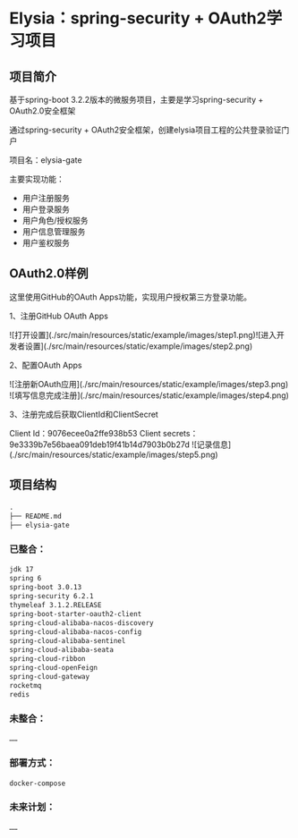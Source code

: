 # Elysia：spring-security + OAuth2学习项目

## 项目简介
<p>基于spring-boot 3.2.2版本的微服务项目，主要是学习spring-security + OAuth2.0安全框架</p>
<p>通过spring-security + OAuth2安全框架，创建elysia项目工程的公共登录验证门户</p>
<p>项目名：elysia-gate</p>
<p>主要实现功能：</p>
<ul>
<li>用户注册服务</li>
<li>用户登录服务</li>
<li>用户角色/授权服务</li>
<li>用户信息管理服务</li>
<li>用户鉴权服务</li>
</ul>

## OAuth2.0样例
<p>这里使用GitHub的OAuth Apps功能，实现用户授权第三方登录功能。</p>
<p>1、注册GitHub OAuth Apps</p>
![打开设置](./src/main/resources/static/example/images/step1.png)![进入开发者设置](./src/main/resources/static/example/images/step2.png)
<p>2、配置OAuth Apps</p>
![注册新OAuth应用](./src/main/resources/static/example/images/step3.png)
![填写信息完成注册](./src/main/resources/static/example/images/step4.png)
<p>3、注册完成后获取ClientId和ClientSecret</p>
Client Id：9076ecee0a2ffe938b53
Client secrets：9e3339b7e56baea091deb19f41b14d7903b0b27d
![记录信息](./src/main/resources/static/example/images/step5.png)

## 项目结构
```
.
├── README.md
├── elysia-gate
```

### 已整合：
```
jdk 17
spring 6
spring-boot 3.0.13
spring-security 6.2.1
thymeleaf 3.1.2.RELEASE
spring-boot-starter-oauth2-client
spring-cloud-alibaba-nacos-discovery
spring-cloud-alibaba-nacos-config
spring-cloud-alibaba-sentinel
spring-cloud-alibaba-seata
spring-cloud-ribbon
spring-cloud-openFeign
spring-cloud-gateway
rocketmq
redis
```

### 未整合：
```
……
```

### 部署方式：
```
docker-compose
```

### 未来计划：
```
……
```